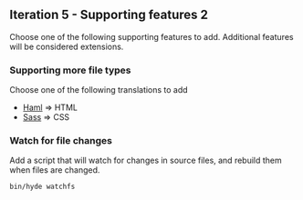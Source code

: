 ## Iteration 5 - Supporting features 2

Choose one of the following supporting features to add. Additional features will be considered extensions.

### Supporting more file types

Choose one of the following translations to add

* [Haml](http://haml.info/) => HTML
* [Sass](http://sass-lang.com/) => CSS

### Watch for file changes

Add a script that will watch for changes in source files, and rebuild them when files are changed.

```
bin/hyde watchfs
```
